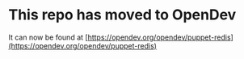 # This repo has moved to OpenDev

It can now be found at [https://opendev.org/opendev/puppet-redis](https://opendev.org/opendev/puppet-redis)
